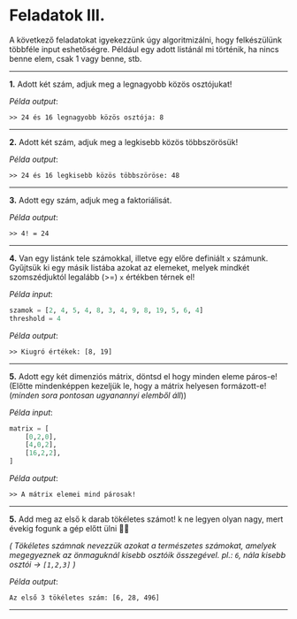 # Feladatok III.

A következő feladatokat igyekezzünk úgy algoritmizálni, hogy felkészülünk többféle input eshetőségre. Például egy adott listánál mi történik, ha nincs benne elem, csak 1 vagy benne, stb.

---

**1.** Adott két szám, adjuk meg a legnagyobb közös osztójukat!

_Példa output_:

```
>> 24 és 16 legnagyobb közös osztója: 8
```

---

**2.** Adott két szám, adjuk meg a legkisebb közös többszörösük!

_Példa output_:

```
>> 24 és 16 legkisebb közös többszöröse: 48
```

---

**3.** Adott egy szám, adjuk meg a faktoriálisát.

_Példa output_:

```
>> 4! = 24
```

---

**4.** Van egy listánk tele számokkal, illetve egy előre definiált `x` számunk. Gyűjtsük ki egy másik listába azokat az elemeket, melyek mindkét szomszédjuktól legalább (>=) `x` értékben térnek el!

_Példa input_:

```py
szamok = [2, 4, 5, 4, 8, 3, 4, 9, 8, 19, 5, 6, 4]
threshold = 4
```

_Példa output_:

```
>> Kiugró értékek: [8, 19]
```

---

**5.** Adott egy két dimenziós mátrix, döntsd el hogy minden eleme páros-e! (Előtte mindenképpen kezeljük le, hogy a mátrix helyesen formázott-e! (_minden sora pontosan ugyanannyi elemből áll_))

_Példa input_:

```py
matrix = [
    [0,2,0],
    [4,0,2],
    [16,2,2],
]
```

_Példa output_:

```
>> A mátrix elemei mind párosak!
```

---

**5.** Add meg az első k darab tökéletes számot! k ne legyen olyan nagy, mert évekig fogunk a gép előtt ülni 👨‍🔧

_( Tökéletes számnak nevezzük azokat a természetes számokat, amelyek megegyeznek az önmaguknál kisebb osztóik összegével. pl.: `6`, nála kisebb osztói -> `[1,2,3]` )_

_Példa output_:

```
Az első 3 tökéletes szám: [6, 28, 496]
```

---
